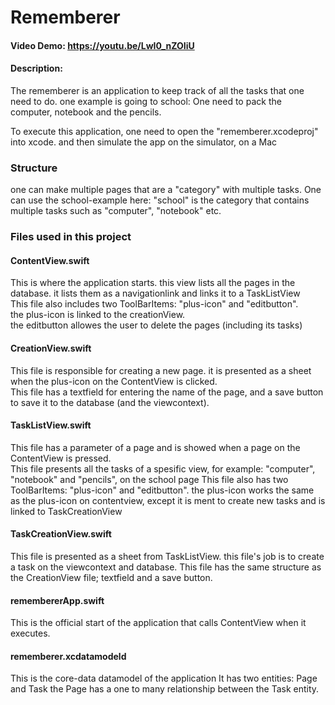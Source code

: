 #  Rememberer

#### Video Demo:  https://youtu.be/LwI0_nZOIiU
#### Description:

The rememberer is an application to keep track of all the tasks that one need to do. one example is going to school: One need to pack the computer, notebook and the pencils.

To execute this application, one need to open the "rememberer.xcodeproj" into xcode. and then simulate the app on the simulator, on a Mac

### Structure
one can make multiple pages that are a "category" with multiple tasks. One can use the school-example here: "school" is the category that contains multiple tasks such as "computer", "notebook" etc.

### Files used in this project
#### ContentView.swift
This is where the application starts. this view lists all the pages in the database. it lists them as a navigationlink and links it to a TaskListView   
This file also includes two ToolBarItems: "plus-icon" and "editbutton".  
the plus-icon is linked to the creationView.  
the editbutton allowes the user to delete the pages (including its tasks)  

#### CreationView.swift
This file is responsible for creating a new page. it is presented as a sheet when the plus-icon on the ContentView is clicked.  
This file has a textfield for entering the name of the page, and a save button to save it to the database (and the viewcontext).

#### TaskListView.swift
This file has a parameter of a page and is showed when a page on the ContentView is pressed.  
This file presents all the tasks of a spesific view, for example: "computer", "notebook" and "pencils", on the school page
This file also has two ToolBarItems: "plus-icon" and "editbutton". the plus-icon works the same as the plus-icon on contentview, except it is ment to create new tasks and is linked to TaskCreationView

#### TaskCreationView.swift
This file is presented as a sheet from TaskListView. this file's job is to create a task on the viewcontext and database. 
This file has the same structure as the CreationView file; textfield and a save button.

#### remembererApp.swift
This is the official start of the application that calls ContentView when it executes.

#### rememberer.xcdatamodeld
This is the core-data datamodel of the application
It has two entities: Page and Task
the Page has a one to many relationship between the Task entity.
